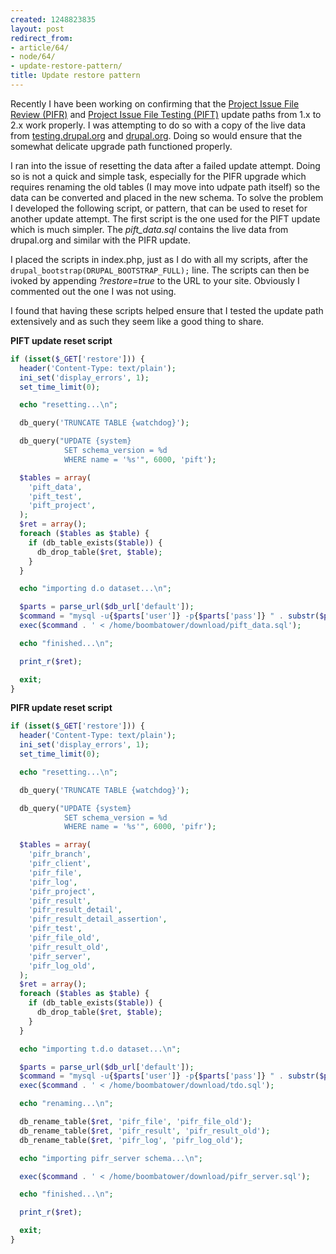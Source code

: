 ```yaml
---
created: 1248823835
layout: post
redirect_from:
- article/64/
- node/64/
- update-restore-pattern/
title: Update restore pattern
---
```

Recently I have been working on confirming that the <a href="http://drupal.org/node/528234">Project Issue File Review (PIFR)</a> and <a href="http://drupal.org/node/532678">Project Issue File Testing (PIFT)</a> update paths from 1.x to 2.x work properly. I was attempting to do so with a copy of the live data from <a href="http://testing.drupal.org">testing.drupal.org</a> and <a href="http://drupal.org">drupal.org</a>. Doing so would ensure that the somewhat delicate upgrade path functioned properly.

I ran into the issue of resetting the data after a failed update attempt. Doing so is not a quick and simple task, especially for the PIFR upgrade which requires renaming the old tables (I may move into udpate path itself) so the data can be converted and placed in the new schema. To solve the problem I developed the following script, or pattern, that can be used to reset for another update attempt. The first script is the one used for the PIFT update which is much simpler. The <em>pift_data.sql</em> contains the live data from drupal.org and similar with the PIFR update.

I placed the scripts in index.php, just as I do with all my scripts, after the `drupal_bootstrap(DRUPAL_BOOTSTRAP_FULL);` line. The scripts can then be ivoked by appending <em>?restore=true</em> to the URL to your site. Obviously I commented out the one I was not using.

I found that having these scripts helped ensure that I tested the update path extensively and as such they seem like a good thing to share.

<b>PIFT update reset script</b>
```php
if (isset($_GET['restore'])) {
  header('Content-Type: text/plain');
  ini_set('display_errors', 1);
  set_time_limit(0);

  echo "resetting...\n";

  db_query('TRUNCATE TABLE {watchdog}');

  db_query("UPDATE {system}
            SET schema_version = %d
            WHERE name = '%s'", 6000, 'pift');

  $tables = array(
    'pift_data',
    'pift_test',
    'pift_project',
  );
  $ret = array();
  foreach ($tables as $table) {
    if (db_table_exists($table)) {
      db_drop_table($ret, $table);
    }
  }

  echo "importing d.o dataset...\n";

  $parts = parse_url($db_url['default']);
  $command = "mysql -u{$parts['user']} -p{$parts['pass']} " . substr($parts['path'], 1);
  exec($command . ' < /home/boombatower/download/pift_data.sql');

  echo "finished...\n";

  print_r($ret);

  exit;
}
```

<b>PIFR update reset script</b>
```php
if (isset($_GET['restore'])) {
  header('Content-Type: text/plain');
  ini_set('display_errors', 1);
  set_time_limit(0);

  echo "resetting...\n";

  db_query('TRUNCATE TABLE {watchdog}');

  db_query("UPDATE {system}
            SET schema_version = %d
            WHERE name = '%s'", 6000, 'pifr');

  $tables = array(
    'pifr_branch',
    'pifr_client',
    'pifr_file',
    'pifr_log',
    'pifr_project',
    'pifr_result',
    'pifr_result_detail',
    'pifr_result_detail_assertion',
    'pifr_test',
    'pifr_file_old',
    'pifr_result_old',
    'pifr_server',
    'pifr_log_old',
  );
  $ret = array();
  foreach ($tables as $table) {
    if (db_table_exists($table)) {
      db_drop_table($ret, $table);
    }
  }

  echo "importing t.d.o dataset...\n";

  $parts = parse_url($db_url['default']);
  $command = "mysql -u{$parts['user']} -p{$parts['pass']} " . substr($parts['path'], 1);
  exec($command . ' < /home/boombatower/download/tdo.sql');

  echo "renaming...\n";

  db_rename_table($ret, 'pifr_file', 'pifr_file_old');
  db_rename_table($ret, 'pifr_result', 'pifr_result_old');
  db_rename_table($ret, 'pifr_log', 'pifr_log_old');

  echo "importing pifr_server schema...\n";

  exec($command . ' < /home/boombatower/download/pifr_server.sql');

  echo "finished...\n";

  print_r($ret);

  exit;
}
```
